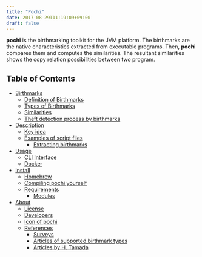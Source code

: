 ```yaml
---
title: "Pochi"
date: 2017-08-29T11:19:09+09:00
draft: false
---
```


**pochi** is the birthmarking toolkit for the JVM platform.
The birthmarks are the native characteristics extracted from executable programs.
Then, **pochi** compares them and computes the similarities.
The resultant similarities shows the copy relation possibilities between two program.

## Table of Contents

* [Birthmarks](birthmarks)
    * [Definition of Birthmarks](birthmarks#definition-of-birthmarks)
    * [Types of Birthmarks](birthmarks#types-of-birthmarks)
    * [Similarities](birthmarks#similarities)
    * [Theft detection process by birthmarks](birthmarks#theft-detection-process-by-birthmarks)
* [Description](description)
    * [Key idea](description#key-idea)
    * [Examples of script files](description#examples-of-script-files)
        * [Extracting birthmarks](description#extracting-birthmarks)
* [Usage](usage)
    * [CLI Interface](usage#cli-interface)
    * [Docker](usage#docker)
* [Install](install)
    * [Homebrew](install#homebrew)
    * [Compiling pochi yourself](install#compiling-pochi-yourself)
    * [Requirements](install#requirements)
        * [Modules](install#modules)
* [About](about)
    * [License](about#license)
    * [Developers](about#developers)
    * [Icon of pochi](about#icon-of-pochi)
    * [References](about#references)
        * [Surveys](about#surveys)
        * [Articles of supported birthmark types](about#articles-of-supported-birthmark-types)
        * [Articles by H. Tamada](about#articles-by-h-tamada)

